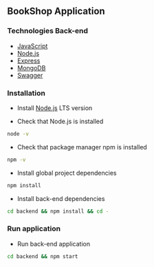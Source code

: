 ## BookShop Application

### Technologies Back-end

- [JavaScript](https://developer.mozilla.org/en-US/docs/Web/JavaScript)
- [Node.js](https://nodejs.org/en/)
- [Express](https://expressjs.com/)
- [MongoDB](https://www.mongodb.com/)
- [Swagger](https://swagger.io/)

### Installation

- Install [Node.js](https://nodejs.org/en/) LTS version

- Check that Node.js is installed

```bash
node -v
```

- Check that package manager npm is installed

```bash
npm -v
```

- Install global project dependencies

```bash
npm install
```

- Install back-end dependencies

```bash
cd backend && npm install && cd -
```

### Run application

- Run back-end application

```bash
cd backend && npm start
```
